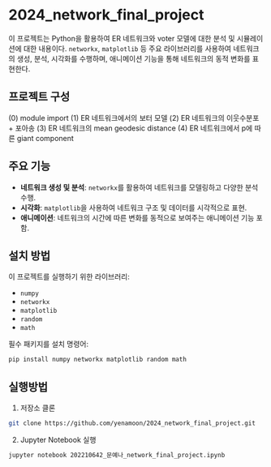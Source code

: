 # 2024_network_final_project

이 프로젝트는 Python을 활용하여 ER 네트워크와 voter 모델에 대한 분석 및 시뮬레이션에 대한 내용이다. `networkx`, `matplotlib` 등 주요 라이브러리를 사용하여 네트워크의 생성, 분석, 시각화를 수행하며, 애니메이션 기능을 통해 네트워크의 동적 변화를 표현한다.

## 프로젝트 구성
(0) module import
(1) ER 네트워크에서의 보터 모델
(2) ER 네트워크의 이웃수분포 + 포아송
(3) ER 네트워크의 mean geodesic distance
(4) ER 네트워크에서 p에 따른 giant component

## 주요 기능
- **네트워크 생성 및 분석**: `networkx`를 활용하여 네트워크를 모델링하고 다양한 분석 수행.
- **시각화**: `matplotlib`을 사용하여 네트워크 구조 및 데이터를 시각적으로 표현.
- **애니메이션**: 네트워크의 시간에 따른 변화를 동적으로 보여주는 애니메이션 기능 포함.

## 설치 방법
이 프로젝트를 실행하기 위한 라이브러리:
- `numpy`
- `networkx`
- `matplotlib`
- `random`
- `math`

필수 패키지를 설치 명령어:
```bash
pip install numpy networkx matplotlib random math
```
## 실행방법
1. 저장소 클론
```bash
git clone https://github.com/yenamoon/2024_network_final_project.git
```
2. Jupyter Notebook 실행
```bash
jupyter notebook 202210642_문예나_network_final_project.ipynb
```


